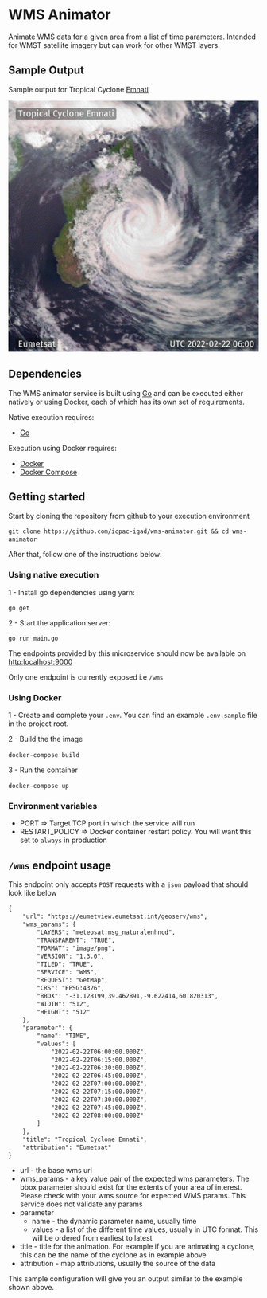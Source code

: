 # WMS Animator

Animate WMS data for a given area from a list of time parameters. Intended for WMST satellite imagery but can work for other WMST layers.

## Sample Output

Sample output for Tropical Cyclone [Emnati](https://reliefweb.int/disaster/ec-2022-000174-mdg)

![Alt text](sample/emnati.gif "Cyclone Emnati")

## Dependencies

The WMS animator service is built using [Go](https://go.dev/) and  can be executed either natively or using Docker, each of which has its own set of requirements.

Native execution requires:
- [Go](https://go.dev/)

Execution using Docker requires:
- [Docker](https://www.docker.com/)
- [Docker Compose](https://docs.docker.com/compose/)


## Getting started

Start by cloning the repository from github to your execution environment

```
git clone https://github.com/icpac-igad/wms-animator.git && cd wms-animator
```

After that, follow one of the instructions below:

### Using native execution

1 - Install go dependencies using yarn:
```
go get

```

2 - Start the application server:
```
go run main.go
```

The endpoints provided by this microservice should now be available on [http:localhost:9000](http:localhost:9000)

Only one endpoint is currently exposed i.e `/wms`


### Using Docker
1 - Create and complete your `.env`. You can find an example `.env.sample` file in the project root.

2 - Build the the image

`docker-compose build`

3 - Run the container

`docker-compose up`

### Environment variables

- PORT => Target TCP port in which the service will run
- RESTART_POLICY => Docker container restart policy. You will want this set to `always` in production


## `/wms` endpoint usage

This endpoint only accepts `POST` requests with a `json` payload that should look like below

```
{
    "url": "https://eumetview.eumetsat.int/geoserv/wms",
    "wms_params": {
        "LAYERS": "meteosat:msg_naturalenhncd",
        "TRANSPARENT": "TRUE",
        "FORMAT": "image/png",
        "VERSION": "1.3.0",
        "TILED": "TRUE",
        "SERVICE": "WMS",
        "REQUEST": "GetMap",
        "CRS": "EPSG:4326",
        "BBOX": "-31.128199,39.462891,-9.622414,60.820313",
        "WIDTH": "512",
        "HEIGHT": "512"
    },
    "parameter": {
        "name": "TIME",
        "values": [
            "2022-02-22T06:00:00.000Z",
            "2022-02-22T06:15:00.000Z",
            "2022-02-22T06:30:00.000Z",
            "2022-02-22T06:45:00.000Z",
            "2022-02-22T07:00:00.000Z",
            "2022-02-22T07:15:00.000Z",
            "2022-02-22T07:30:00.000Z",
            "2022-02-22T07:45:00.000Z",
            "2022-02-22T08:00:00.000Z"
        ]
    },
    "title": "Tropical Cyclone Emnati",
    "attribution": "Eumetsat"
}
```

- url - the base wms url
- wms_params -  a key value pair of the expected wms parameters. The bbox parameter should exist for the extents of your area of interest. Please check with your wms source for expected WMS params. This service does not validate any params
- parameter
    - name - the dynamic parameter name, usually time
    - values - a list of the different time values, usually in UTC format. This will be ordered from earliest to latest
- title - title for the animation. For example if you are animating a cyclone, this can be the name of the cyclone as in example above
- attribution - map attributions, usually the source of the data

This sample configuration will give you an output similar to the example shown above.